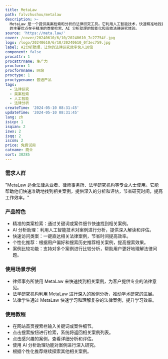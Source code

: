 ```yaml
---
title: MetaLaw
path: falvzhushou/metalaw
description: >-
  MetaLaw 是一个提供类案检索和分析的法律研究工具。它利用人工智能技术，快速精准地找到相关案例，并提供分析助理，提高法律研究效率。MetaLaw
  的主要优点在于精准的类案检索、AI 分析助理的智能化和高效法律研究体验。
source: 'https://meta.law/'
cover: /cover/20240610/6/10/20240610_7c27754f.jpg
logo: /logo/20240610/6/10/20240610_0f3ec759.jpg
label: AI分析助理，让你的法律研究效率快人10倍
component: false
procattr: 1
procattrname: 生产力
procform: 1
procformname: 网站
proctype: 1
proctypename: 普通产品
tags:
  - 法律研究
  - 类案检索
  - 人工智能
  - 法律分析
createTime: '2024-05-10 08:31:45'
updateTime: '2024-05-10 08:31:45'
lang: zh
isicp: 1
isqian: 2
iswx: 2
isqq: 2
iscom: 2
price: 免费试用
catname: 商业
sort: 30285
---
```




### 需求人群
"MetaLaw 适合法律从业者、律师事务所、法学研究机构等专业人士使用。它能帮助他们快速准确地找到相关案例，提供深入的分析和评估，节省研究时间，提高工作效率。"

### 产品特色
* 精准的类案检索：通过关键词或案件细节快速找到相关案例。
* AI 分析助理：利用人工智能技术对案例进行分析，提供深入解读和评估。
* 快速访问类案：一键直达相关法律案例，节省时间提高效率。
* 个性化推荐：根据用户偏好和搜索历史推荐相关案例，提高搜索效果。
* 案例比较功能：支持对多个案例进行比较分析，帮助用户更好地理解法律问题。

### 使用场景示例
* 律师事务所使用 MetaLaw 来快速找到相关案例，为客户提供专业的法律意见。
* 法学研究机构利用 MetaLaw 进行深入的案例分析，推动学术研究的进展。
* 法律学生通过 MetaLaw 快速学习和理解复杂的法律案例，提升学习效率。

### 使用教程
* 在网站首页搜索栏输入关键词或案件细节。
* 点击搜索按钮进行检索，系统将返回相关案例列表。
* 点击感兴趣的案例，查看详细分析和评估。
* 使用 AI 分析助理功能对案例进行深入研究。
* 根据个性化推荐继续探索其他相关案例。

  
